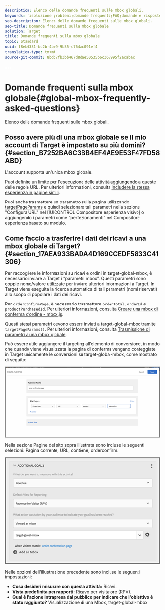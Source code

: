 ```yaml
---
description: Elenco delle domande frequenti sulle mbox globali.
keywords: risoluzione problemi;domande frequenti;FAQ;domande e risposte;globale;mbox globale
seo-description: Elenco delle domande frequenti sulle mbox globali.
seo-title: Domande frequenti sulla mbox globale
solution: Target
title: Domande frequenti sulla mbox globale
topic: Standard
uuid: f8eb0331-bc2b-4be9-9b35-c764ac091ef4
translation-type: tm+mt
source-git-commit: 8bd57fb3bb467d8dae50535b6c367995f2acabac

---
```



# Domande frequenti sulla mbox globale{#global-mbox-frequently-asked-questions}

Elenco delle domande frequenti sulle mbox globali.

## Posso avere più di una mbox globale se il mio account di Target è impostato su più domini? {#section_B7252BA6C3BB4EF4AE9E53F47FD58ABD}

L'account supporta un'unica mbox globale.

Puoi definire un limite per l'esecuzione delle attività aggiungendo a queste delle regole URL. Per ulteriori informazioni, consulta [Includere la stessa esperienza in pagine simili](../../../c-experiences/c-visual-experience-composer/temtest.md#task_2539D51A18044F82B0D9895636546781).

Puoi anche trasmettere un parametro sulla pagina utilizzando [targetPageParams](/help/c-implementing-target/c-implementing-target-for-client-side-web/targetpageparams.md) e quindi selezionare tali parametri nella sezione "Configura URL" nel [!UICONTROL Compositore esperienza visivo] o aggiungendo i parametri come “perfezionamenti” nel Compositore esperienza basato su modulo.

## Come faccio a trasferire i dati dei ricavi a una mbox globale di Target? {#section_17AEA933BADA4D169CCEDF5833C41306}

Per raccogliere le informazioni su ricavi e ordini in target-global-mbox, è necessario inviare a Target i “parametri mbox”. Questi parametri sono coppie nome/valore utilizzate per inviare ulteriori informazioni a Target. In Target viene eseguita la ricerca automatica di tali parametri (nomi riservati) allo scopo di popolare i dati dei ricavi.

Per `orderConfirmPage`, è necessario trasmettere `orderTotal`, `orderId` e `productPurchasedId`. Per ulteriori informazioni, consulta [Creare una mbox di conferma d’ordine - mbox.js](../../../c-implementing-target/c-implementing-target-for-client-side-web/t-mbox-download/orderconfirm-create.md#task_0036D5F6C062442788BB55E872816D82).

Questi stessi parametri devono essere inviati a target-global-mbox tramite `targetPageParams()`. Per ulteriori informazioni, consulta [Trasmissione di parametri a una mbox globale](../../../c-implementing-target/c-implementing-target-for-client-side-web/t-mbox-download/c-understanding-global-mbox/pass-parameters-to-global-mbox.md#concept_33362A04146C4E3C8E7089B65F38B5E5).

Può essere utile aggiungere il targeting all’elemento di conversione, in modo che quando viene visualizzata la pagina di conferma vengano conteggiate in Target unicamente le conversioni su target-global-mbox, come mostrato di seguito:

![](assets/revenue1.png)

Nella sezione Pagine del sito sopra illustrata sono incluse le seguenti selezioni: Pagina corrente, URL, contiene, orderconfirm.

![](assets/revenue2.png)

Nelle opzioni dell’illustrazione precedente sono incluse le seguenti impostazioni:

* **Cosa desideri misurare con questa attività:** Ricavi.
* **Vista predefinita per rapporti:** Ricavo per visitatore (RPV).
* **Qual è l'azione intrapresa dal pubblico per indicare che l'obiettivo è stato raggiunto?** Visualizzazione di una Mbox, target-global-mbox